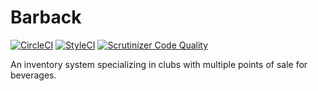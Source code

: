 # Barback

[![CircleCI](https://circleci.com/gh/2Ryan09/barback/tree/master.svg?style=svg)](https://circleci.com/gh/2Ryan09/barback/tree/master)
[![StyleCI](https://styleci.io/repos/130530271/shield?branch=master)](https://styleci.io/repos/130530271)
[![Scrutinizer Code Quality](https://scrutinizer-ci.com/g/2Ryan09/barback/badges/quality-score.png?b=master)](https://scrutinizer-ci.com/g/2Ryan09/barback/?branch=master)

An inventory system specializing in clubs with multiple points of sale for beverages.
